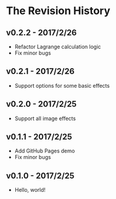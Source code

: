 # The Revision History

## v0.2.2 - 2017/2/26

- Refactor Lagrange calculation logic
- Fix minor bugs

## v0.2.1 - 2017/2/26

- Support options for some basic effects

## v0.2.0 - 2017/2/25

- Support all image effects

## v0.1.1 - 2017/2/25

- Add GitHub Pages demo
- Fix minor bugs

## v0.1.0 - 2017/2/25

- Hello, world!

